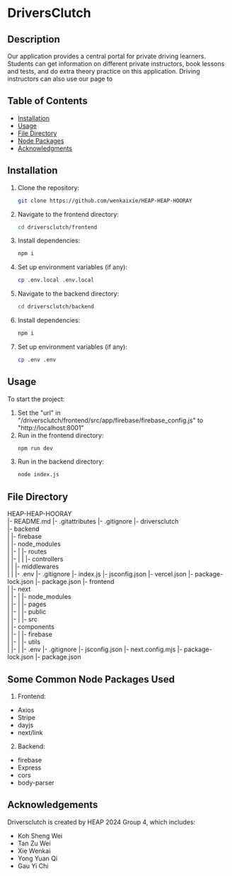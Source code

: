 # DriversClutch

## Description
Our application provides a central portal for private driving learners. Students can get information on different private instructors, book lessons and tests, and do extra theory practice on this application. Driving instructors can also use our page to

## Table of Contents
- [Installation](#installation)
- [Usage](#usage)
- [File Directory](#directory)
- [Node Packages](#packages)
- [Acknowledgments](#acknowledgments)

## Installation
1. Clone the repository:
   ```sh
   git clone https://github.com/wenkaixie/HEAP-HEAP-HOORAY
2. Navigate to the frontend directory:
    ```sh
    cd driversclutch/frontend
3. Install dependencies:
    ```sh
    npm i
4. Set up environment variables (if any):
    ```sh
    cp .env.local .env.local
5. Navigate to the backend directory:
    ```sh
    cd driversclutch/backend
6. Install dependencies:
    ```sh
    npm i
7. Set up environment variables (if any):
    ```sh
    cp .env .env


## Usage
To start the project:
1. Set the "url" in "/driversclutch/frontend/src/app/firebase/firebase_config.js" to "http://localhost:8001"
2. Run in the frontend directory:
    ```sh
    npm run dev
3. Run in the backend directory:
    ```sh
    node index.js


## File Directory
HEAP-HEAP-HOORAY\
    |- README.md
    |- .gitattributes
    |- .gitignore
    |- driversclutch\
                |- backend\
                            |
                            |- firebase\
                            |
                            |- node_modules\
                            |    |- <generated npm files here>
                            |
                            |- routes\
                            |    |- <routers for different features>
                            |
                            |
                            |- controllers\
                            |
                            |
                            |- middlewares\
                            |
                            |
                            |- .env
                            |- .gitignore
                            |- index.js
                            |- jsconfig.json
                            |- vercel.json
                            |- package-lock.json
                            |- package.json
                |- frontend\
                            |
                            |- next\
                            |    |- <build output for the project>
                            |
                            |- node_modules\
                            |    |- <generated npm files here>
                            |
                            |- pages\
                            |    |- <pages in the project>
                            |
                            |- public\
                            |    |- <images used for the project>
                            |
                            |- src\
                                    |
                                    |- components\
                                    |    |- <components used in the project>
                                    |
                                    |- firebase\
                                    |    |- <firebase files to link to the database>
                            |
                            |- utils\
                            |    |- <axios for api>
                            |
                            |- .env
                            |- .gitignore
                            |- jsconfig.json
                            |- next.config.mjs
                            |- package-lock.json
                            |- package.json


## Some Common Node Packages Used
1. Frontend:
- Axios
- Stripe
- dayjs
- next/link
2. Backend:
- firebase
- Express
- cors
- body-parser


## Acknowledgements
Driversclutch is created by HEAP 2024 Group 4, which includes:
- Koh Sheng Wei
- Tan Zu Wei
- Xie Wenkai
- Yong Yuan Qi
- Gau Yi Chi
